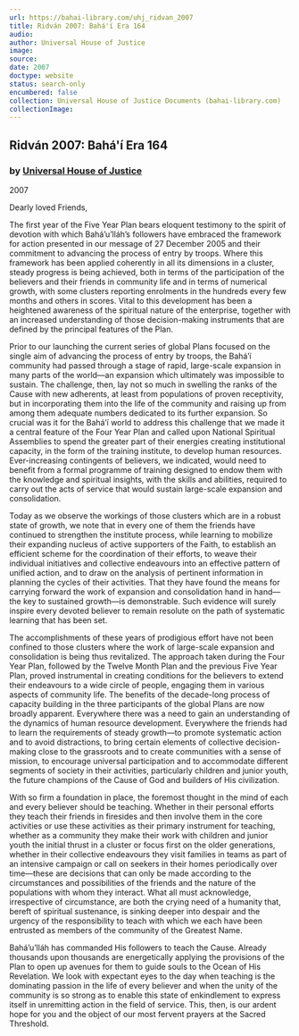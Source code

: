 ```yaml
---
url: https://bahai-library.com/uhj_ridvan_2007
title: Ridván 2007: Bahá'í Era 164
audio: 
author: Universal House of Justice
image: 
source: 
date: 2007
doctype: website
status: search-only
encumbered: false
collection: Universal House of Justice Documents (bahai-library.com)
collectionImage: 
---
```



## Ridván 2007: Bahá'í Era 164

### by [Universal House of Justice](https://bahai-library.com/author/Universal+House+of+Justice)

2007


Dearly loved Friends,

The first year of the Five Year Plan bears eloquent testimony to the spirit of devotion with which Bahá’u’lláh’s followers have embraced the framework for action presented in our message of 27 December 2005 and their commitment to advancing the process of entry by troops. Where this framework has been applied coherently in all its dimensions in a cluster, steady progress is being achieved, both in terms of the participation of the believers and their friends in community life and in terms of numerical growth, with some clusters reporting enrolments in the hundreds every few months and others in scores. Vital to this development has been a heightened awareness of the spiritual nature of the enterprise, together with an increased understanding of those decision-making instruments that are defined by the principal features of the Plan.

Prior to our launching the current series of global Plans focused on the single aim of advancing the process of entry by troops, the Bahá’í community had passed through a stage of rapid, large-scale expansion in many parts of the world—an expansion which ultimately was impossible to sustain. The challenge, then, lay not so much in swelling the ranks of the Cause with new adherents, at least from populations of proven receptivity, but in incorporating them into the life of the community and raising up from among them adequate numbers dedicated to its further expansion. So crucial was it for the Bahá’í world to address this challenge that we made it a central feature of the Four Year Plan and called upon National Spiritual Assemblies to spend the greater part of their energies creating institutional capacity, in the form of the training institute, to develop human resources. Ever-increasing contingents of believers, we indicated, would need to benefit from a formal programme of training designed to endow them with the knowledge and spiritual insights, with the skills and abilities, required to carry out the acts of service that would sustain large-scale expansion and consolidation.

Today as we observe the workings of those clusters which are in a robust state of growth, we note that in every one of them the friends have continued to strengthen the institute process, while learning to mobilize their expanding nucleus of active supporters of the Faith, to establish an efficient scheme for the coordination of their efforts, to weave their individual initiatives and collective endeavours into an effective pattern of unified action, and to draw on the analysis of pertinent information in planning the cycles of their activities. That they have found the means for carrying forward the work of expansion and consolidation hand in hand—the key to sustained growth—is demonstrable. Such evidence will surely inspire every devoted believer to remain resolute on the path of systematic learning that has been set.

The accomplishments of these years of prodigious effort have not been confined to those clusters where the work of large-scale expansion and consolidation is being thus revitalized. The approach taken during the Four Year Plan, followed by the Twelve Month Plan and the previous Five Year Plan, proved instrumental in creating conditions for the believers to extend their endeavours to a wide circle of people, engaging them in various aspects of community life. The benefits of the decade-long process of capacity building in the three participants of the global Plans are now broadly apparent. Everywhere there was a need to gain an understanding of the dynamics of human resource development. Everywhere the friends had to learn the requirements of steady growth—to promote systematic action and to avoid distractions, to bring certain elements of collective decision-making close to the grassroots and to create communities with a sense of mission, to encourage universal participation and to accommodate different segments of society in their activities, particularly children and junior youth, the future champions of the Cause of God and builders of His civilization.

With so firm a foundation in place, the foremost thought in the mind of each and every believer should be teaching. Whether in their personal efforts they teach their friends in firesides and then involve them in the core activities or use these activities as their primary instrument for teaching, whether as a community they make their work with children and junior youth the initial thrust in a cluster or focus first on the older generations, whether in their collective endeavours they visit families in teams as part of an intensive campaign or call on seekers in their homes periodically over time—these are decisions that can only be made according to the circumstances and possibilities of the friends and the nature of the populations with whom they interact. What all must acknowledge, irrespective of circumstance, are both the crying need of a humanity that, bereft of spiritual sustenance, is sinking deeper into despair and the urgency of the responsibility to teach with which we each have been entrusted as members of the community of the Greatest Name.

Bahá’u’lláh has commanded His followers to teach the Cause. Already thousands upon thousands are energetically applying the provisions of the Plan to open up avenues for them to guide souls to the Ocean of His Revelation. We look with expectant eyes to the day when teaching is the dominating passion in the life of every believer and when the unity of the community is so strong as to enable this state of enkindlement to express itself in unremitting action in the field of service. This, then, is our ardent hope for you and the object of our most fervent prayers at the Sacred Threshold.